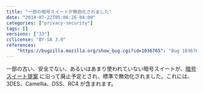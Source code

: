 ```yaml
---
title: "一部の暗号スイートが無効化されました"
date: "2014-07-22T05:06:26-04:00"
categories: ["privacy-security"]
tags: []
versions: ["33"]
cclicense: "BY-SA 3.0"
references:
    "https://bugzilla.mozilla.org/show_bug.cgi?id=1036765": "Bug 1036765 – Disable cipher suites that are not in the \"Browser Cipher Suite\" proposal that are still enabled"
---
```

一部の古い、安全でない、あるいはあまり使われていない暗号スイートが、[暗号スイート提案](https://groups.google.com/d/topic/mozilla.dev.tech.crypto/duNhREcIAe8) に沿って廃止予定とされ、標準で無効化されました。これには、3DES、Camellia、DSS、RC4 が含まれます。
